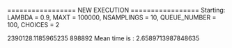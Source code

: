================= NEW EXECUTION =================
Starting:
	LAMBDA = 0.9,
	MAXT = 100000,
	NSAMPLINGS = 10,
	QUEUE_NUMBER = 100,
	CHOICES = 2

2390128.1185965235 898892
Mean time is : 2.6589713987848635
